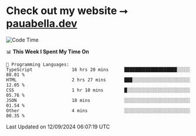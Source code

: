 # Check out my website ⭢ [pauabella.dev](https://pauabella.dev)

<!--START_SECTION:waka-->
![Code Time](http://img.shields.io/badge/Code%20Time-3%2C713%20hrs%2024%20mins-blue)

📊 **This Week I Spent My Time On** 

```text
💬 Programming Languages: 
TypeScript               16 hrs 20 mins      ████████████████████░░░░░   80.01 % 
HTML                     2 hrs 27 mins       ███░░░░░░░░░░░░░░░░░░░░░░   12.05 % 
CSS                      1 hr 10 mins        █░░░░░░░░░░░░░░░░░░░░░░░░   05.76 % 
JSON                     18 mins             ░░░░░░░░░░░░░░░░░░░░░░░░░   01.54 % 
Other                    4 mins              ░░░░░░░░░░░░░░░░░░░░░░░░░   00.35 % 
```


 Last Updated on 12/09/2024 06:07:19 UTC
<!--END_SECTION:waka-->
